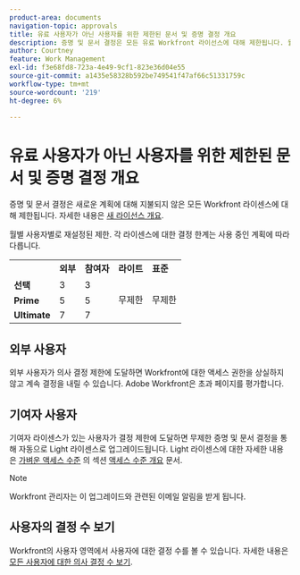 ```yaml
---
product-area: documents
navigation-topic: approvals
title: 유료 사용자가 아닌 사용자를 위한 제한된 문서 및 증명 결정 개요 
description: 증명 및 문서 결정은 모든 유료 Workfront 라이선스에 대해 제한됩니다. 월별 사용자별로 재설정된 제한.
author: Courtney
feature: Work Management
exl-id: f3e68fd8-723a-4e49-9cf1-823e36d04e55
source-git-commit: a1435e58328b592be749541f47af66c51331759c
workflow-type: tm+mt
source-wordcount: '219'
ht-degree: 6%

---
```


# 유료 사용자가 아닌 사용자를 위한 제한된 문서 및 증명 결정 개요

증명 및 문서 결정은 새로운 계획에 대해 지불되지 않은 모든 Workfront 라이센스에 대해 제한됩니다. 자세한 내용은 [새 라이선스 개요](/help/quicksilver/administration-and-setup/add-users/how-access-levels-work/licenses-overview.md).

월별 사용자별로 재설정된 제한. 각 라이센스에 대한 결정 한계는 사용 중인 계획에 따라 다릅니다.

<table>
  <tr>
   <td> 
   </td>
   <td><strong>외부</strong> 
   </td>
   <td><strong>참여자</strong> 
   </td>
   <td><strong>라이트</strong> 
   </td>
   <td><strong>표준</strong> 
   </td>
  </tr>
  <tr>
   <td><strong>선택</strong> 
   </td>
   <td>3 
   </td>
   <td>3 
   </td>
   <td rowspan="3" >무제한 
   </td>
   <td rowspan="3" >무제한 
   </td>
  </tr>
  <tr>
   <td><strong>Prime</strong> 
   </td>
   <td>5 
   </td>
   <td>5 
   </td>
  </tr>
  <tr>
   <td><strong>Ultimate</strong> 
   </td>
   <td>7 
   </td>
   <td>7 
   </td>
  </tr>
</table>

## 외부 사용자

외부 사용자가 의사 결정 제한에 도달하면 Workfront에 대한 액세스 권한을 상실하지 않고 계속 결정을 내릴 수 있습니다. Adobe Workfront은 초과 페이지를 평가합니다.

## 기여자 사용자

기여자 라이센스가 있는 사용자가 결정 제한에 도달하면 무제한 증명 및 문서 결정을 통해 자동으로 Light 라이센스로 업그레이드됩니다. Light 라이센스에 대한 자세한 내용은 [가벼운 액세스 수준](/help/quicksilver/administration-and-setup/add-users/how-access-levels-work/access-level-overview.md) 의 섹션 [액세스 수준 개요](/help/quicksilver/administration-and-setup/add-users/how-access-levels-work/access-level-overview.md) 문서.

>[!NOTE]
>
>Workfront 관리자는 이 업그레이드와 관련된 이메일 알림을 받게 됩니다.


## 사용자의 결정 수 보기

Workfront의 사용자 영역에서 사용자에 대한 결정 수를 볼 수 있습니다. 자세한 내용은 [모든 사용자에 대한 의사 결정 수 보기](/help/quicksilver/review-and-approve-work/tips-tricks-troubleshooting-approvals/view-number-of-decisions-for-users.md).
